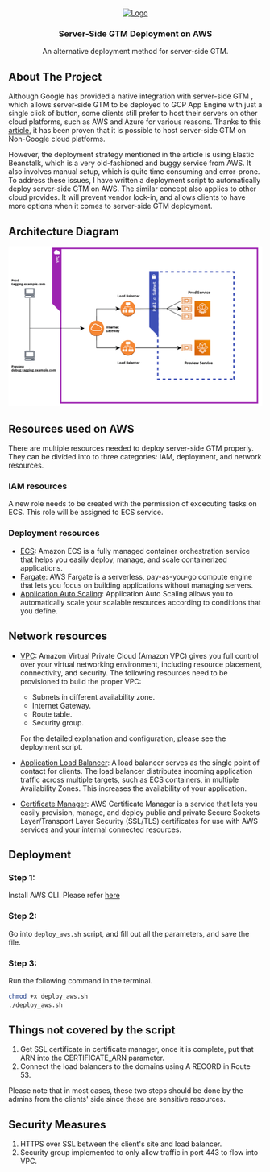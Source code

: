 <br />
<p align="center">
  <a href="https://mightyhive.com/">
    <img src="https://ml.globenewswire.com/Resource/Download/f5b6b602-9c48-401b-b669-e27881a0a7cf?size=5" alt="Logo" width="350" height="100">
  </a>

  <h3 align="center">Server-Side GTM Deployment on AWS</h3>

  <p align="center">
    An alternative deployment method for server-side GTM.
  </p>
</p>


## About The Project
Although Google has provided a native integration with server-side GTM , which
allows server-side GTM to be deployed to GCP App Engine with just a single click
of button, some clients still prefer to host their servers on other cloud
platforms, such as AWS and Azure for various reasons. Thanks to this
[article](https://www.simoahava.com/analytics/deploy-server-side-google-tag-manager-aws/),
it has been proven that it is possible to host server-side GTM on Non-Google
cloud platforms.

However, the deployment strategy mentioned in the article is using Elastic
Beanstalk, which is a very old-fashioned and buggy service from AWS. It also
involves manual setup, which is quite time consuming and error-prone. To address
these issues, I have written a deployment script to automatically deploy
server-side GTM on AWS. The similar concept also applies to other cloud
provides. It will prevent vendor lock-in, and allows clients to have more
options when it comes to server-side GTM deployment.


## Architecture Diagram
<img src="aws_diagram.png" alt="architecture" width=auto height=auto>

## Resources used on AWS
There are multiple resources needed to deploy server-side GTM properly. They can
be divided into to three categories: IAM, deployment, and network resources.

### IAM resources
A new role needs to be created with the permission of excecuting tasks on ECS.
This role will be assigned to ECS service.

### Deployment resources
* [ECS](https://aws.amazon.com/ecs/): Amazon ECS is a fully managed container
  orchestration service that helps you easily deploy, manage, and scale
  containerized applications.
* [Fargate](https://aws.amazon.com/fargate/): AWS Fargate is a serverless,
  pay-as-you-go compute engine that lets you focus on building applications
  without managing servers.
* [Application Auto
  Scaling](https://docs.aws.amazon.com/autoscaling/application/userguide/what-is-application-auto-scaling.html):
  Application Auto Scaling allows you to automatically scale your scalable
  resources according to conditions that you define.

## Network resources
* [VPC](https://aws.amazon.com/vpc/): Amazon Virtual Private Cloud (Amazon VPC)
  gives you full control over your virtual networking environment, including
  resource placement, connectivity, and security. The following resources need
  to be provisioned to build the proper VPC:
  * Subnets in different availability zone.
  * Internet Gateway.
  * Route table.
  * Security group. 

  For the detailed explanation and configuration, please see
  the deployment script.

* [Application Load
  Balancer](https://docs.aws.amazon.com/elasticloadbalancing/latest/application/introduction.html):
  A load balancer serves as the single point of contact for clients. The load
  balancer distributes incoming application traffic across multiple targets,
  such as ECS containers, in multiple Availability Zones. This increases the
  availability of your application.

* [Certificate Manager](https://aws.amazon.com/certificate-manager/): AWS
  Certificate Manager is a service that lets you easily provision, manage, and
  deploy public and private Secure Sockets Layer/Transport Layer Security
  (SSL/TLS) certificates for use with AWS services and your internal connected
  resources.

## Deployment
### Step 1:
Install AWS CLI. Please refer [here](https://docs.aws.amazon.com/cli/latest/userguide/getting-started-install.html)

### Step 2:
Go into `deploy_aws.sh` script, and fill out all the parameters, and save the
file.

### Step 3:
Run the following command in the terminal.
```sh
chmod +x deploy_aws.sh
./deploy_aws.sh
```

## Things not covered by the script
1. Get SSL certificate in certificate manager, once it is complete, put that ARN
   into the CERTIFICATE_ARN parameter.
2. Connect the load balancers to the domains using A RECORD in Route 53.

Please note that in most cases, these two steps should be done by the admins
from the clients' side since these are sensitive resources.

## Security Measures
1. HTTPS over SSL between the client's site and load balancer.
2. Security group implemented to only allow traffic in port 443 to flow into
   VPC.
